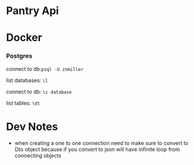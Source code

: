 # Pantry Api

# Docker

### Postgres
connect to db:`psql -U znmiller`

list databases: `\l`

connect to db: `\c database`

list tables: `\dt`

# Dev Notes
- when creating a one to one connection need to make sure to convert to Dto object because if you convert to json will have infinite loop from connecting objects
